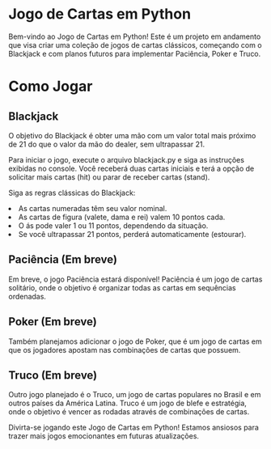 # Jogo de Cartas em Python
Bem-vindo ao Jogo de Cartas em Python! Este é um projeto em andamento que visa criar uma coleção de jogos de cartas clássicos, começando com o Blackjack e com planos futuros para implementar Paciência, Poker e Truco.

<h1>Como Jogar</h1>
<h2>Blackjack</h2>
O objetivo do Blackjack é obter uma mão com um valor total mais próximo de 21 do que o valor da mão do dealer, sem ultrapassar 21.

Para iniciar o jogo, execute o arquivo blackjack.py e siga as instruções exibidas no console. Você receberá duas cartas iniciais e terá a opção de solicitar mais cartas (hit) ou parar de receber cartas (stand).

Siga as regras clássicas do Blackjack:

<li>As cartas numeradas têm seu valor nominal.</li>
<li>As cartas de figura (valete, dama e rei) valem 10 pontos cada.</li>
<li>O ás pode valer 1 ou 11 pontos, dependendo da situação.</li>
<li>Se você ultrapassar 21 pontos, perderá automaticamente (estourar).</li>

<h2>Paciência (Em breve)</h2>
Em breve, o jogo Paciência estará disponível! Paciência é um jogo de cartas solitário, onde o objetivo é organizar todas as cartas em sequências ordenadas.

<h2>Poker (Em breve)</h2>
Também planejamos adicionar o jogo de Poker, que é um jogo de cartas em que os jogadores apostam nas combinações de cartas que possuem.

<h2>Truco (Em breve)</h2>
<p>Outro jogo planejado é o Truco, um jogo de cartas populares no Brasil e em outros países da América Latina. Truco é um jogo de blefe e estratégia, onde o objetivo é vencer as rodadas através de combinações de cartas.</p>


<p>Divirta-se jogando este Jogo de Cartas em Python! Estamos ansiosos para trazer mais jogos emocionantes em futuras atualizações.</p>
